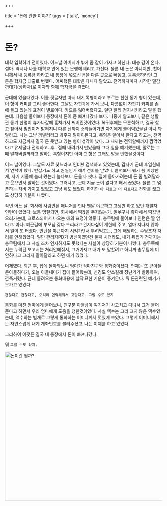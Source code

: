 +++

title = '돈에 관한 이야기'
tags = ['talk', 'money']

+++

돈?
================================


대학 입학하기 전이였다. 어느날 아버지가 밖에 좀 같이 가자고 하신다. 대충 감이 온다. 설마. 역시나 나를 대학교 안에 있는 은행에 데리고 가신다.
 물론 내 돈은 아니지만, 할머니께서 내 등록금 하라고 내 통장에 넣으신 돈을 다른 곳으로 빼놓고, 등록금하라던 그 돈은 학자금 대출로 변했다.
 어찌됐든 대학은 다니다 말았고. 전역하자마자 시작한 밀감 까대기(상하차)로 이자와 함께 학자금을 갚았다.


군대에 있을때였다. 이름 뒷글자만 따서 내가 록형이라고 부르는 친한 동기 형이 있는데, 이 형이 커피를 그리 좋아한다.
 그날도 자판기에 가서 보니, 다름없이 자판기 커피를 손에 들고 있는데 표정이 별로이다. 카드를 잃어버렸다고. 일딴 빨리 정지시키라고 말을 했는데.
 다음날 물어보니 통장에서 돈이 좀 빠져나갔나 보다. 나중에 알고보니, 같은 생활관 동기 한명이 휴가나갈때 훔쳐가서 써버린것이였다.
 복귀후에는 모른척하고, 결국 찾고 찾아서 범인이거 밝혀지니 다른 선까지 소리들어가면 자기에게 불이익있을걸 아니 봐달라고.
 나는 그냥 까발리라고 봐주지 말아야된다고. 록형은 알아서 한다고 하고는, 전역하고도 지금까지 결국 돈 못받고 있는 형이 생각이 났다.
 그 새끼는 전역할때까지 짬먹었다고 유세떨다 전역하고. 후..
 접때 내려가서 만났을때 그때 일을 예기했는데, 말로는 그때 말해버릴꺼라고 말하는 록형이지만 아마 그 형은 그래도 말을 안했을것이다.



어느 날이였다. 그날도 자료 찾느라고 인터넷 검색하고 있었는데, 갑자기 군데 후임한테서 연락이 왔다.
 반갑기도 하고 뭔일인가 해서 전화를 받았다. 들어보니 뭐가 좀 이상한게,
 자기 서울에 놀러 왔는데 놀다보니 돈을 다 썻다. 집에 돌아가려는데 돈 좀 빌려달라고 웃으면서 말하는 것이였다.
 그러냐고, 근데 지금 돈이 없다고 해서 끊었다. 물론 그 몇푼하는 차비 가지고 있었고 그냥 줘도 됐었다.
 하지만 `아 다르고 어 다르다고` 전화를 끊고도 상당히 기분이 나빴다.



작년 어느 날. 회사에 사람안된 매니저를 만나 맨날 야근하고 고생만 하고 있던 개발자 인턴이 있었다.
 보통 명절되면, 회사에서 떡값을 주지않는가. 얼쑤구나 좋다해서 떡값받으러가는데, 크로스되어서 나오는 애의 표정이 않좋다.
 총무팀에 물어보니 인턴은 짤 없다고. 아나. 퇴근길에 부모님 갖다 드리라고 던지다싶이 걔한테 주고, 얼마 지나지 않아서 일이 또 터졌다.
 인턴을 야근까지 시켜가면서 부려먹고는, 그에 해당하는 수당조차 처리를 안해줬었다.
 일단 관리자PD가 병신이였던건 둘째 치더라도, 내가 뒤집기 전까지는 총무팀에서 그 사실 조차 인지하지도 못했다는 사실이 상당히 기분이 나빴다.
 총무쪽에서는 누락된 보고서는 처리안해줘서, 그거가지고 내가 또 말할려고 하니까 총무팀에 미안하다고 그러지 말아달라고 하던 애가 있었다.




어제였다. 퇴근 후, 집에 돌아와보니 엄마가 엄마친구와 통화중이셨다.
 언제는 또 큰아들 큰아들하다가, 오늘 아들내미가 집에 들어왔는데, 신경도 안쓰길레 장난기가 발동하여, 깐죽거렸다.
 근데 들려오는 통화내용에 살작 묘한 기운이 풍겨온다. 뭐 돈관련된 예기가 오가고 있었다.

 `괜찮다고 괜찮다고, 오히려 연락해줘서 고맙다고. 그럴 수도 있지`

 통화를 마친 엄마에게 물어보니, 친구분 아들넘이 여기저기 사고치고 다녀서 그거 물어준다고 하면서 우리 엄마에게 도움을 청한것이였다.
 사실 액수는 그리 크지 않은 액수였는데, 액수와는 별개로 그렇게 통화하는 어머니께서 멋있게 보였다.
 그렇게 어머니께서는 자연스럽게 내게 계좌번호를 불러주셨고, 나는 이체를 하고 있었다.

그리하여 어쨋든 결국 내 통장에서 돈이 빠져나갔다.




 뭐 `그럴 수도 있지.`


<a data-flickr-embed="true"  href="https://www.flickr.com/photos/netpyoung/22802465680/" title="돈이란 뭘까?"><img src="https://farm1.staticflickr.com/582/22802465680_9dc5c7e28e_z.jpg" width="640" height="479" alt="돈이란 뭘까?"></a><script async src="//embedr.flickr.com/assets/client-code.js" charset="utf-8"></script>
